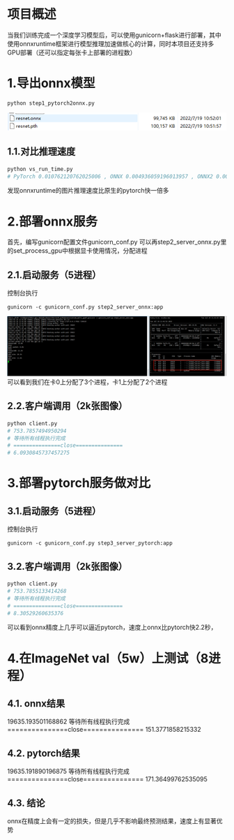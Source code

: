 # 项目概述
当我们训练完成一个深度学习模型后，可以使用gunicorn+flask进行部署，其中使用onnxruntime框架进行模型推理加速做核心的计算，同时本项目还支持多GPU部署（还可以指定每张卡上部署的进程数）

# 1.导出onnx模型
```python
python step1_pytorch2onnx.py
```
![](imgs/img_onnx.png)

## 1.1.对比推理速度
```python
python vs_run_time.py
# PyTorch 0.010762120762025006 , ONNX 0.004936059196013957 , ONNX2 0.0047725455259205775
```
发现onnxruntime的图片推理速度比原生的pytorch快一倍多

# 2.部署onnx服务
首先，编写gunicorn配置文件gunicorn_conf.py
可以再step2_server_onnx.py里的set_process_gpu中根据显卡使用情况，分配进程
## 2.1.启动服务（5进程）
控制台执行
```commandline
gunicorn -c gunicorn_conf.py step2_server_onnx:app
```
![](imgs/img_smi.png)
可以看到我们在卡0上分配了3个进程，卡1上分配了2个进程

## 2.2.客户端调用（2k张图像）
```python
python client.py
# 753.7857494950294
# 等待所有线程执行完成
# ===============close===============
# 6.0930845737457275
```

# 3.部署pytorch服务做对比
## 3.1.启动服务（5进程）
控制台执行
```commandline
gunicorn -c gunicorn_conf.py step3_server_pytorch:app
```

## 3.2.客户端调用（2k张图像）
```python
python client.py
# 753.7855133414268
# 等待所有线程执行完成
# ===============close===============
# 8.30529260635376
```
可以看到onnx精度上几乎可以逼近pytorch，速度上onnx比pytorch快2.2秒，

# 4.在ImageNet val（5w）上测试（8进程）
## 4.1. onnx结果
19635.193501168862
等待所有线程执行完成
===============close===============
151.3771858215332

## 4.2. pytorch结果
19635.191890196875
等待所有线程执行完成
===============close===============
171.36499762535095

## 4.3. 结论
onnx在精度上会有一定的损失，但是几乎不影响最终预测结果，速度上有显著优势